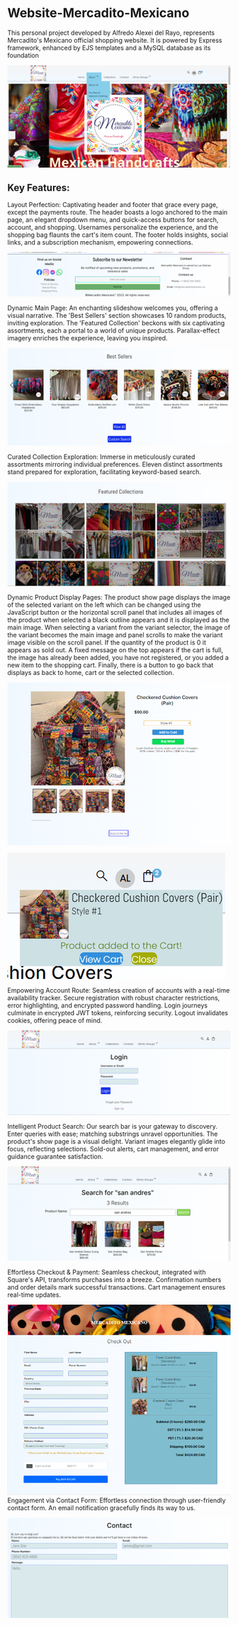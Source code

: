 # Website-Mercadito-Mexicano
This personal project developed by Alfredo Alexei del Rayo, represents Mercadito's Mexicano official shopping website.  It is powered by Express framework, enhanced by EJS templates and a MySQL database as its foundation

![image](README%20Images/main_page.png)

## Key Features:

Layout Perfection: Captivating header and footer that grace every page, except the payments route. The header boasts a logo anchored to the main page, an elegant dropdown menu, and quick-access buttons for search, account, and shopping. Usernames personalize the experience, and the shopping bag flaunts the cart's item count. The footer holds insights, social links, and a subscription mechanism, empowering connections.

![image](README%20Images/footer.png)

Dynamic Main Page: An enchanting slideshow welcomes you, offering a visual narrative. The 'Best Sellers' section showcases 10 random products, inviting exploration. The 'Featured Collection' beckons with six captivating assortments, each a portal to a world of unique products. Parallax-effect imagery enriches the experience, leaving you inspired.

![image](README%20Images/best_sellers.png)


Curated Collection Exploration: Immerse in meticulously curated assortments mirroring individual preferences. Eleven distinct assortments stand prepared for exploration, facilitating keyword-based search. 

![image](README%20Images/featured_collections.png)

Dynamic Product Display Pages: The product show page displays the image of the selected variant on the left which can be changed using the JavaScript button or the horizontal scroll panel that includes all images of the product when selected a black outline appears and it is displayed as the main image. When selecting a variant from the variant selector, the image of the variant becomes the main image and panel scrolls to make the variant image visible on the scroll panel. If the quantity of the product is 0 it appears as sold out. A fixed message on the top appears if the cart is full, the image has already been added, you have not registered, or you added a new item to the shopping cart. Finally, there is a button to go back that displays as back to home, cart or the selected collection.   

![image](README%20Images/product_show.png)

![image](README%20Images/product_message.png)



Empowering Account Route: Seamless creation of accounts with a real-time availability tracker. Secure registration with robust character restrictions, error highlighting, and encrypted password handling. Login journeys culminate in encrypted JWT tokens, reinforcing security. Logout invalidates cookies, offering peace of mind.

![image](README%20Images/login.png)


Intelligent Product Search: Our search bar is your gateway to discovery. Enter queries with ease; matching substrings unravel opportunities. The product's show page is a visual delight. Variant images elegantly glide into focus, reflecting selections. Sold-out alerts, cart management, and error guidance guarantee satisfaction.

![image](README%20Images/search.png)


Effortless Checkout & Payment: Seamless checkout, integrated with Square's API, transforms purchases into a breeze. Confirmation numbers and order details mark successful transactions. Cart management ensures real-time updates.

![image](README%20Images/checkout.png)
Engagement via Contact Form: Effortless connection through user-friendly contact form. An email notification gracefully finds its way to us.

![image](README%20Images/contact.png)
